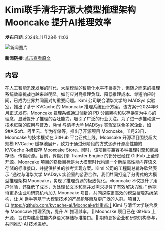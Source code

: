 # Kimi联手清华开源大模型推理架构Mooncake 提升AI推理效率

**发布日期**: 2024年11月28号 11:03

![新闻图片](https://upload.chinaz.com/2024/1128/6386838857974127109954406.png)

**新闻链接**: [点击查看原文](https://www.aibase.com/zh/news/13551)

## 内容

在人工智能迅速发展的时代，大型模型的智能化水平不断提升，但随之而来的推理系统效率挑战也越来越明显。如何应对高推理负载、降低推理成本、缩短响应时间，已成为业界共同面对的重要问题。Kimi 公司联合清华大学的 MADSys 实验室，推出了基于 KVCache 的 Mooncake 推理系统设计方案，该方案于2024年6月正式发布。Mooncake 推理系统通过创新的 PD 分离架构和以存换算为中心的理念，显著提升了推理的吞吐能力，吸引了广泛的行业关注。为了进一步推动这一技术框架的应用与普及，Kimi 与清华大学 MADSys 实验室联合多家企业，如9#AISoft、阿里云、华为存储等，推出了开源项目 Mooncake。11月28日，Mooncake 的技术框架在 GitHub 平台正式上线。Mooncake 开源项目围绕超大规模 KVCache 缓存池展开，致力于通过分阶段的方式逐步开源高性能的 KVCache 多级缓存 Mooncake Store。同时，该项目将兼容多种推理引擎和底层存储、传输资源。目前，传输引擎 Transfer Engine 的部分已经在 GitHub 上全球开源。Mooncake 项目的终极目标是为大模型时代构建一个新型高性能内存语义存储的标准接口，并提供相关的参考实现方案。Kimi 公司的工程副总裁许欣然表示:“通过与清华大学 MADSys 实验室的紧密合作，我们共同打造了分离式的大模型推理架构 Mooncake，实现了推理资源的极致优化。Mooncake 不仅提升了用户体验，还降低了成本，为处理长文本和高并发需求提供了有效解决方案。” 他期待更多企业和研究机构加入 Mooncake 项目，共同探索更高效的模型推理系统架构，让 AI 助手等基于大模型技术的产品能够惠及更广泛的人群。项目入口:https://github.com/kvcache-ai/Mooncake划重点:🌟 Kimi 与清华大学联合发布 Mooncake 推理系统，提升 AI 推理效率。🔧 Mooncake 项目已在 GitHub 上开源，旨在构建高性能内存语义存储标准接口。🤝 期待更多企业和研究机构参与，共同推动 AI 技术进步。

